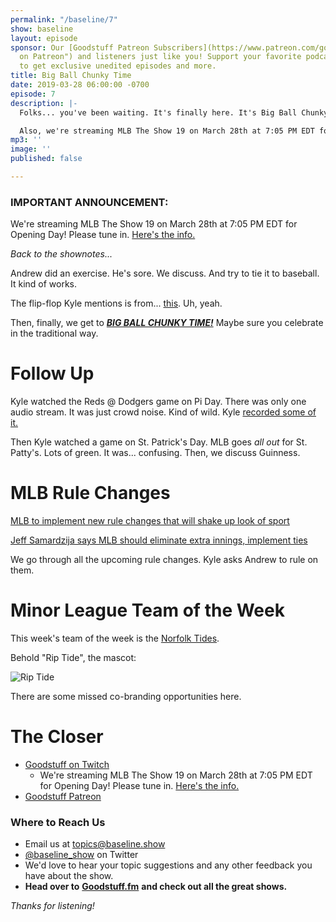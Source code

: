 ```yaml
---
permalink: "/baseline/7"
show: baseline
layout: episode
sponsor: Our [Goodstuff Patreon Subscribers](https://www.patreon.com/goodstuff "Goodstuff
  on Patreon") and listeners just like you! Support your favorite podcasts directly
  to get exclusive unedited episodes and more.
title: Big Ball Chunky Time
date: 2019-03-28 06:00:00 -0700
episode: 7
description: |-
  Folks... you've been waiting. It's finally here. It's Big Ball Chunky Time.

  Also, we're streaming MLB The Show 19 on March 28th at 7:05 PM EDT for Opening Day! Please tune in. [Here's the info.](https://www.twitch.tv/events/rW0wJH8gTi-piqvxB6Q1cw)
mp3: ''
image: ''
published: false

---
```

### IMPORTANT ANNOUNCEMENT:

We're streaming MLB The Show 19 on March 28th at 7:05 PM EDT for Opening Day! Please tune in. [Here's the info.](https://www.twitch.tv/events/rW0wJH8gTi-piqvxB6Q1cw)

_Back to the shownotes..._

Andrew did an exercise. He's sore. We discuss. And try to tie it to baseball. It kind of works.

The flip-flop Kyle mentions is from... [this](https://twitter.com/missionsmilb/status/1107782483213312001). Uh, yeah.

Then, finally, we get to [**_BIG BALL CHUNKY TIME!_**](https://twitter.com/jason_koebler/status/1107241569864683522?s=12 "https://twitter.com/jason_koebler/status/1107241569864683522?s=12") Maybe sure you celebrate in the traditional way.

# Follow Up

Kyle watched the Reds @ Dodgers game on Pi Day. There was only one audio stream. It was just crowd noise. Kind of wild. Kyle [recorded some of it.](https://www.dropbox.com/s/zlh440e5u2u19z2/Reds%20at%20Dodgers%20Crowd%20Noise%202019-03-14.mp3?dl=0)

Then Kyle watched a game on St. Patrick's Day. MLB goes _all out_ for St. Patty's. Lots of green. It was... confusing. Then, we discuss Guinness.

# MLB Rule Changes

[MLB to implement new rule changes that will shake up look of sport](https://www.usatoday.com/story/sports/mlb/2019/03/14/mlb-new-rule-changes-roster-3-batter-minimum/3157226002/)

[Jeff Samardzija says MLB should eliminate extra innings, implement ties](https://sports.yahoo.com/giants-pitcher-jeff-samardzija-thinks-mlb-games-should-end-in-a-tie-025555421.html)

We go through all the upcoming rule changes. Kyle asks Andrew to rule on them.

# Minor League Team of the Week

This week's team of the week is the [Norfolk Tides](https://en.wikipedia.org/wiki/Norfolk_Tides).

Behold "Rip Tide", the mascot:

![Rip Tide](https://upload.wikimedia.org/wikipedia/commons/thumb/6/6e/Rip_Tide_standing.jpg/218px-Rip_Tide_standing.jpg)

There are some missed co-branding opportunities here.

# The Closer

* [Goodstuff on Twitch](https://twitch.tv/gstv)
  * We're streaming MLB The Show 19 on March 28th at 7:05 PM EDT for Opening Day! Please tune in. [Here's the info.](https://www.twitch.tv/events/rW0wJH8gTi-piqvxB6Q1cw)
* [Goodstuff Patreon](https://patreon.com/goodstuff)

### **Where to Reach Us**

* Email us at [topics@baseline.show](mailto:topics@baseline.show)
* [@baseline_show](https://twitter.com/baseline_show) on Twitter
* We'd love to hear your topic suggestions and any other feedback you have about the show.
* **Head over to** [**Goodstuff.fm**](http://goodstuff.fm/) **and check out all the great shows.**

_Thanks for listening!_
